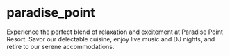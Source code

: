 # paradise_point
Experience the perfect blend of relaxation and excitement at Paradise Point Resort. Savor our delectable cuisine, enjoy live music and DJ nights, and retire to our serene accommodations.
